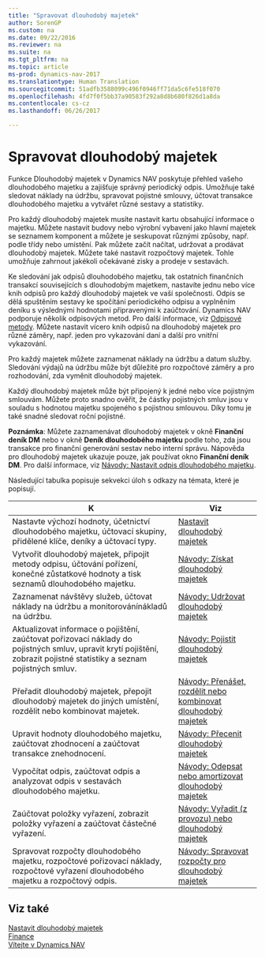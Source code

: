 ```yaml
---
title: "Spravovat dlouhodobý majetek"
author: SorenGP
ms.custom: na
ms.date: 09/22/2016
ms.reviewer: na
ms.suite: na
ms.tgt_pltfrm: na
ms.topic: article
ms-prod: dynamics-nav-2017
ms.translationtype: Human Translation
ms.sourcegitcommit: 51adfb3588099c496f0946ff71da5c6fe518f070
ms.openlocfilehash: 4fd7f0f5bb37a90583f292a8d8b680f826d1a8da
ms.contentlocale: cs-cz
ms.lasthandoff: 06/26/2017

---
```


# <a name="manage-fixed-assets"></a>Spravovat dlouhodobý majetek
Funkce Dlouhodobý majetek v Dynamics NAV poskytuje přehled vašeho dlouhodobého majetku a zajišťuje správný periodický odpis. Umožňuje také sledovat náklady na údržbu, spravovat pojistné smlouvy, účtovat transakce dlouhodobého majetku a vytvářet různé sestavy a statistiky.

Pro každý dlouhodobý majetek musíte nastavit kartu obsahující informace o majetku. Můžete nastavit budovy nebo výrobní vybavení jako hlavní majetek se seznamem komponent a můžete je seskupovat různými způsoby, např. podle třídy nebo umístění. Pak můžete začít načítat, udržovat a prodávat dlouhodobý majetek. Můžete také nastavit rozpočtový majetek. Tohle umožňuje zahrnout jakékoli očekávané zisky a prodeje v sestavách.

Ke sledování jak odpisů dlouhodobého majetku, tak ostatních finančních transakcí souvisejících s dlouhodobým majetkem, nastavíte jednu nebo více knih odpisů pro každý dlouhodobý majetek ve vaší společnosti. Odpis se dělá spuštěním sestavy ke spočítání periodického odpisu a vyplněním deníku s výslednými hodnotami připravenými k zaúčtování. Dynamics NAV podporuje několik odpisových metod. Pro další informace, viz [Odpisové metody](fa-depreciation-methods.md). Můžete nastavit vícero knih odpisů na dlouhodobý majetek pro různé záměry, např. jeden pro vykazování daní a další pro vnitřní vykazování.

Pro každý majetek můžete zaznamenat náklady na údržbu a datum služby. Sledování výdajů na údržbu může být důležité pro rozpočtové záměry a pro rozhodování, zda vyměnit dlouhodobý majetek.

Každý dlouhodobý majetek může být připojený k jedné nebo více pojistným smlouvám. Můžete proto snadno ověřit, že částky pojistných smluv jsou v souladu s hodnotou majetku spojeného s pojistnou smlouvou. Díky tomu je také snadné sledovat roční pojistné.

**Poznámka**: Můžete zaznamenávat dlouhodobý majetek v okně **Finanční deník DM** nebo v okně **Deník dlouhodobého majetku** podle toho, zda jsou transakce pro finanční generování sestav nebo interní správu. Nápověda pro dlouhodobý majetek ukazuje pouze, jak používat okno **Finanční deník DM**. Pro další informace, viz [Návody: Nastavit odpis dlouhodobého majetku](fa-how-setup-depreciation.md).

Následující tabulka popisuje sekvekci úloh s odkazy na témata, které je popisují.

| K | Viz |
|----|-----|
|Nastavte výchozí hodnoty, účetnictví dlouhodobého majetku, účtovací skupiny, přidělené klíče, deníky a účtovací typy.|[Nastavit dlouhodobý majetek](fa-setup.md)|
|Vytvořit dlouhodobý majetek, připojit metody odpisu, účtování pořízení, konečné zůstatkové hodnoty a tisk seznamů dlouhodobého majetku.|[Návody: Získat dlouhodobý majetek](fa-how-acquire.md)|
|Zaznamenat návštěvy služeb, účtovat náklady na údržbu a monitorovánínákladů na údržbu.|[Návody: Udržovat dlouhodobý majetek](fa-how-maintain.md)|
|Aktualizovat informace o pojištění, zaúčtovat pořizovací náklady do pojistných smluv, upravit krytí pojištění, zobrazit pojistné statistiky a seznam pojistných smluv.|[Návody: Pojistit dlouhodobý majetek](fa-how-insure.md)|
|Přeřadit dlouhodobý majetek, přepojit dlouhodobý majetek do jiných umístění, rozdělit nebo kombinovat majetek.|[Návody: Přenášet, rozdělit nebo kombinovat dlouhodobý majetek](fa-how-trans-split-combine.md)|
|Upravit hodnoty dlouhodobého majetku, zaúčtovat zhodnocení a zaúčtovat transakce znehodnocení.|[Návody: Přecenit dlouhodobý majetek](fa-how-revalue.md)|
|Vypočítat odpis, zaúčtovat odpis a analyzovat odpis v sestavách dlouhodobého majetku.|[Návody: Odepsat nebo amortizovat dlouhodobý majetek](fa-how-depreciate-amortize.md)|
|Zaúčtovat položky vyřazení, zobrazit položky vyřazení a zaúčtovat částečné vyřazení.|[Návody: Vyřadit (z provozu) nebo dlouhodobý majetek](fa-how-dispose-retire.md)||
|Spravovat rozpočty dlouhodobého majetku, rozpočtové pořizovací náklady, rozpočtové vyřazení dlouhodobého majetku a rozpočtový odpis.|[Návody: Spravovat rozpočty pro dlouhodobý majetek](fa-how-manage-budgets.md)|

## <a name="see-also"></a>Viz také
[Nastavit dlouhodobý majetek](fa-setup.md)  
[Finance](finance-setup.md)  
[Vítejte v Dynamics NAV](across-get-started.md)

